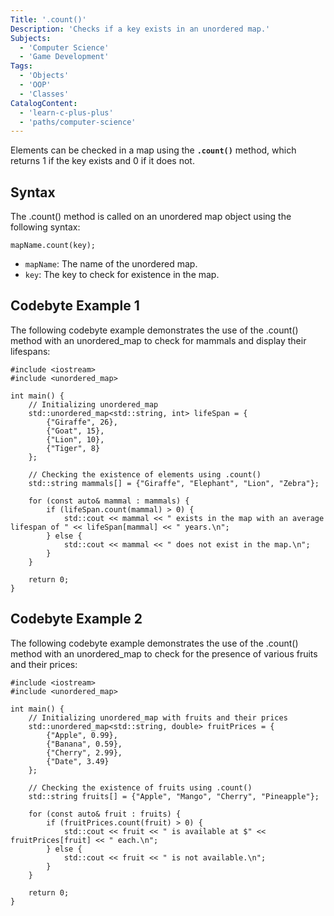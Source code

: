 ```yaml
---
Title: '.count()'
Description: 'Checks if a key exists in an unordered map.'
Subjects:
  - 'Computer Science'
  - 'Game Development'
Tags:
  - 'Objects'
  - 'OOP'
  - 'Classes'
CatalogContent:
  - 'learn-c-plus-plus'
  - 'paths/computer-science'
---
```


Elements can be checked in a map using the **`.count()`** method, which returns 1 if the key exists and 0 if it does not.

## Syntax

The .count() method is called on an unordered map object using the following syntax:

```pseudo
mapName.count(key);
```

- `mapName`: The name of the unordered map.
- `key`: The key to check for existence in the map.

## Codebyte Example 1

The following codebyte example demonstrates the use of the .count() method with an unordered_map to check for mammals and display their lifespans:

```codebyte/cpp
#include <iostream>
#include <unordered_map>

int main() {
    // Initializing unordered_map
    std::unordered_map<std::string, int> lifeSpan = {
        {"Giraffe", 26},
        {"Goat", 15},
        {"Lion", 10},
        {"Tiger", 8}
    };

    // Checking the existence of elements using .count()
    std::string mammals[] = {"Giraffe", "Elephant", "Lion", "Zebra"};

    for (const auto& mammal : mammals) {
        if (lifeSpan.count(mammal) > 0) {
            std::cout << mammal << " exists in the map with an average lifespan of " << lifeSpan[mammal] << " years.\n";
        } else {
            std::cout << mammal << " does not exist in the map.\n";
        }
    }

    return 0;
}
```

## Codebyte Example 2

The following codebyte example demonstrates the use of the .count() method with an unordered_map to check for the presence of various fruits and their prices:

```codebyte/cpp
#include <iostream>
#include <unordered_map>

int main() {
    // Initializing unordered_map with fruits and their prices
    std::unordered_map<std::string, double> fruitPrices = {
        {"Apple", 0.99},
        {"Banana", 0.59},
        {"Cherry", 2.99},
        {"Date", 3.49}
    };

    // Checking the existence of fruits using .count()
    std::string fruits[] = {"Apple", "Mango", "Cherry", "Pineapple"};

    for (const auto& fruit : fruits) {
        if (fruitPrices.count(fruit) > 0) {
            std::cout << fruit << " is available at $" << fruitPrices[fruit] << " each.\n";
        } else {
            std::cout << fruit << " is not available.\n";
        }
    }

    return 0;
}
```
